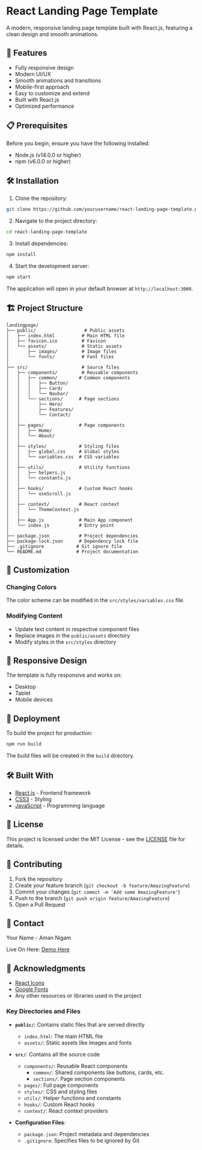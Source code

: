 # React Landing Page Template

A modern, responsive landing page template built with React.js, featuring a clean design and smooth animations.

## 🚀 Features

- Fully responsive design
- Modern UI/UX
- Smooth animations and transitions
- Mobile-first approach
- Easy to customize and extend
- Built with React.js
- Optimized performance

## 📋 Prerequisites

Before you begin, ensure you have the following installed:
- Node.js (v14.0.0 or higher)
- npm (v6.0.0 or higher)

## 🛠️ Installation

1. Clone the repository:
```bash
git clone https://github.com/yourusername/react-landing-page-template.git
```

2. Navigate to the project directory:
```bash
cd react-landing-page-template
```

3. Install dependencies:
```bash
npm install
```

4. Start the development server:
```bash
npm start
```

The application will open in your default browser at `http://localhost:3000`.

## 🏗️ Project Structure

```
landingpage/
├── public/                  # Public assets
│   ├── index.html          # Main HTML file
│   ├── favicon.ico         # Favicon
│   └── assets/             # Static assets
│       ├── images/         # Image files
│       └── fonts/          # Font files
│
├── src/                    # Source files
│   ├── components/         # Reusable components
│   │   ├── common/        # Common components
│   │   │   ├── Button/
│   │   │   ├── Card/
│   │   │   └── Navbar/
│   │   └── sections/      # Page sections
│   │       ├── Hero/
│   │       ├── Features/
│   │       └── Contact/
│   │
│   ├── pages/             # Page components
│   │   ├── Home/
│   │   └── About/
│   │
│   ├── styles/            # Styling files
│   │   ├── global.css     # Global styles
│   │   └── variables.css  # CSS variables
│   │
│   ├── utils/             # Utility functions
│   │   ├── helpers.js
│   │   └── constants.js
│   │
│   ├── hooks/             # Custom React hooks
│   │   └── useScroll.js
│   │
│   ├── context/           # React context
│   │   └── ThemeContext.js
│   │
│   ├── App.js             # Main App component
│   └── index.js           # Entry point
│
├── package.json           # Project dependencies
├── package-lock.json      # Dependency lock file
├── .gitignore            # Git ignore file
└── README.md             # Project documentation
```

## 🎨 Customization

### Changing Colors
The color scheme can be modified in the `src/styles/variables.css` file.

### Modifying Content
- Update text content in respective component files
- Replace images in the `public/assets` directory
- Modify styles in the `src/styles` directory

## 📱 Responsive Design

The template is fully responsive and works on:
- Desktop
- Tablet
- Mobile devices

## 🚀 Deployment

To build the project for production:

```bash
npm run build
```

The build files will be created in the `build` directory.

## 🛠️ Built With

- [React.js](https://reactjs.org/) - Frontend framework
- [CSS3](https://developer.mozilla.org/en-US/docs/Web/CSS) - Styling
- [JavaScript](https://developer.mozilla.org/en-US/docs/Web/JavaScript) - Programming language

## 📝 License

This project is licensed under the MIT License - see the [LICENSE](LICENSE) file for details.

## 👥 Contributing

1. Fork the repository
2. Create your feature branch (`git checkout -b feature/AmazingFeature`)
3. Commit your changes (`git commit -m 'Add some AmazingFeature'`)
4. Push to the branch (`git push origin feature/AmazingFeature`)
5. Open a Pull Request

## 📧 Contact

Your Name - Aman Nigam

Live On Here: [Demo Here](https://6821360ebc4a58be4d22d135--frolicking-florentine-ee4e2e.netlify.app/)

## 🙏 Acknowledgments

- [React Icons](https://react-icons.github.io/react-icons/)
- [Google Fonts](https://fonts.google.com/)
- Any other resources or libraries used in the project

### Key Directories and Files

- **`public/`**: Contains static files that are served directly
  - `index.html`: The main HTML file
  - `assets/`: Static assets like images and fonts

- **`src/`**: Contains all the source code
  - `components/`: Reusable React components
    - `common/`: Shared components like buttons, cards, etc.
    - `sections/`: Page section components
  - `pages/`: Full page components
  - `styles/`: CSS and styling files
  - `utils/`: Helper functions and constants
  - `hooks/`: Custom React hooks
  - `context/`: React context providers

- **Configuration Files**:
  - `package.json`: Project metadata and dependencies
  - `.gitignore`: Specifies files to be ignored by Git